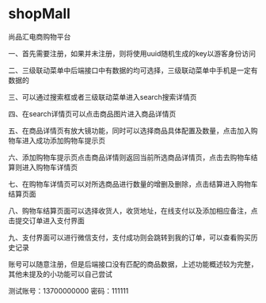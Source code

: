 # shopMall
尚品汇电商购物平台

一、首先需要注册，如果并未注册，则将使用uuid随机生成的key以游客身份访问

二、三级联动菜单中后端接口中有数据的均可选择，三级联动菜单中手机是一定有数据的

三、可以通过搜索框或者三级联动菜单进入search搜索详情页

四、在search详情页可以点击商品图片进入商品详情页

五、在商品详情页有放大镜功能，同时可以选择商品具体配置及数量，点击加入购物车进入成功添加购物车提示页

六、添加购物车提示页点击商品详情则返回当前所选商品详情页，点击去购物车结算则进入购物车详情页

七、在购物车详情页可以对所选商品进行数量的增删及删除，点击结算进入购物车结算页面

八、购物车结算页面可以选择收货人，收货地址，在线支付以及添加相应备注，点击提交订单进入支付界面

九、支付界面可以进行微信支付，支付成功则会跳转到我的订单，可以查看购买历史记录

账号可以随意注册，但是后端接口没有匹配的商品数据，上述功能概述较为完整，其他未提及的小功能可以自己尝试

测试账号：13700000000 密码：111111

